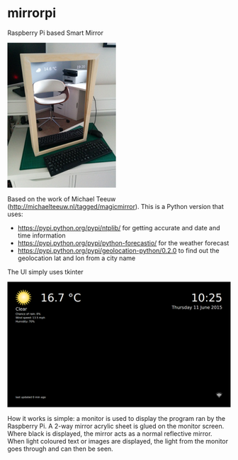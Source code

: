 # mirrorpi
Raspberry Pi based Smart Mirror

![finished product](/product.jpg)

Based on the work of Michael Teeuw (http://michaelteeuw.nl/tagged/magicmirror). 
This is a Python version that uses:
- https://pypi.python.org/pypi/ntplib/ for getting accurate and date and time information
- https://pypi.python.org/pypi/python-forecastio/ for the weather forecast
- https://pypi.python.org/pypi/geolocation-python/0.2.0 to find out the geolocation lat and lon from a city name

The UI simply uses  tkinter

![screenshot](/screenshot.png?raw=true)

How it works is simple: a monitor is used to display the program ran by the Raspberry Pi. A 2-way mirror acrylic sheet is glued on the monitor screen. Where black is displayed, the mirror acts as a normal reflective mirror. When light coloured text or images are displayed, the light from the monitor goes through and can then be seen.
